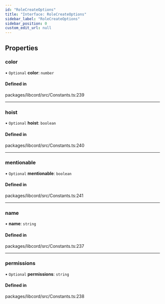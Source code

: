 ```yaml
---
id: "RoleCreateOptions"
title: "Interface: RoleCreateOptions"
sidebar_label: "RoleCreateOptions"
sidebar_position: 0
custom_edit_url: null
---
```


## Properties

### color

• `Optional` **color**: `number`

#### Defined in

packages/libcord/src/Constants.ts:239

___

### hoist

• `Optional` **hoist**: `boolean`

#### Defined in

packages/libcord/src/Constants.ts:240

___

### mentionable

• `Optional` **mentionable**: `boolean`

#### Defined in

packages/libcord/src/Constants.ts:241

___

### name

• **name**: `string`

#### Defined in

packages/libcord/src/Constants.ts:237

___

### permissions

• `Optional` **permissions**: `string`

#### Defined in

packages/libcord/src/Constants.ts:238
